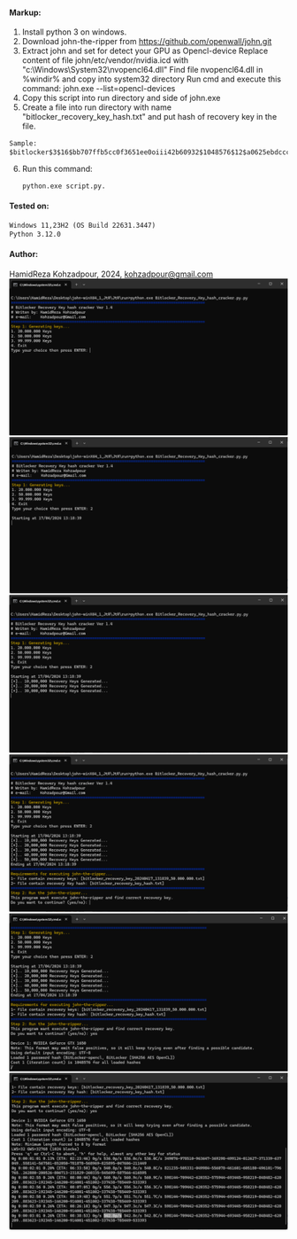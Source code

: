#### Markup:
1. Install python 3 on windows.
2. Download john-the-ripper from https://github.com/openwall/john.git 
3. Extract john and set for detect your GPU as Opencl-device
	Replace content of file john/etc/vendor/nvidia.icd with "c:\Windows\System32\nvopencl64.dll"
	Find file nvopencl64.dll in %windir% and copy into system32 directory
	Run cmd and execute this command: john.exe --list=opencl-devices 
4. Copy this script into run directory and side of john.exe
5. Create a file into run directory with name "bitlocker_recovery_key_hash.txt" and put hash of recovery key in the file.

```
Sample: $bitlocker$3$16$bb707ffb5cc0f3651ee0oiii42b60932$1048576$12$a0625ebdcccbd80105000000$60$454096dd6kjkkiuii6091f8c9578023b5d901908527d80eb789891121kjkjc35bcdd708578894400dff0825f311e6a342afd5ef4e40a2ff7a95hjhgf9a
```

6. Run this command:

   ```
   python.exe script.py.
   ```
   
#### Tested on:
	Windows 11,23H2 (OS Build 22631.3447)
	Python 3.12.0
####  Author:
HamidReza Kohzadpour, 2024, kohzadpour@gmail.com
![001](docs/001.png)
![002](docs/002.png)
![003](docs/003.png)
![004](docs/004.png)
![005](docs/005.png)
![006](docs/006.png)

